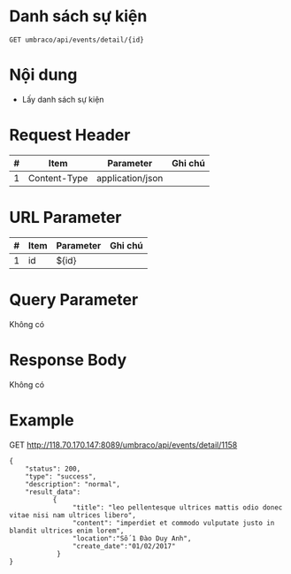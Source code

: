 Danh sách sự kiện
===

```
GET umbraco/api/events/detail/{id}
```

# Nội dung

* Lấy danh sách sự kiện

# Request Header

| # | Item | Parameter | Ghi chú |
|---|---|---|---|
| 1 | Content-Type | application/json |  |

# URL Parameter
| # | Item | Parameter | Ghi chú |
|---|---|---|---|
| 1 | id | ${id} | |

# Query Parameter

Không có

# Response Body

Không có

# Example

GET http://118.70.170.147:8089/umbraco/api/events/detail/1158

```
{
    "status": 200,
    "type": "success",
    "description": "normal",
    "result_data":              
           {				
            	"title": "leo pellentesque ultrices mattis odio donec vitae nisi nam ultrices libero",
            	"content": "imperdiet et commodo vulputate justo in blandit ultrices enim lorem",            	            	
				"location":"Số 1 Đào Duy Anh",
				"create_date":"01/02/2017"
            }        
}


```

